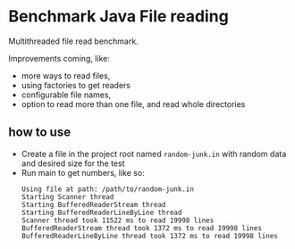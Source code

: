 # Benchmark Java File reading

Multithreaded file read benchmark.

Improvements coming, like: 
* more ways to read files,
* using factories to get readers
* configurable file names,
* option to read more than one file, and read whole directories

## how to use

* Create a file in the project root named `random-junk.in` with random data and desired size for the test
* Run main to get numbers, like so:
  ```log
  Using file at path: /path/to/random-junk.in
  Starting Scanner thread
  Starting BufferedReaderStream thread
  Starting BufferedReaderLineByLine thread
  Scanner thread took 11522 ms to read 19998 lines
  BufferedReaderStream thread took 1372 ms to read 19998 lines
  BufferedReaderLineByLine thread took 1372 ms to read 19998 lines
  ```
